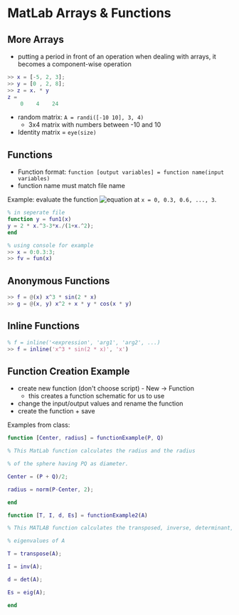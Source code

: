 # MatLab Arrays & Functions

## More Arrays

- putting a period in front of an operation when dealing with arrays, it becomes a component-wise operation

```matlab
>> x = [-5, 2, 3];
>> y = [0 , 2, 8];
>> z = x. * y
z =
	0    4    24
```

- random matrix: `A = randi([-10 10], 3, 4)`
  - 3x4 matrix with numbers between -10 and 10
- Identity matrix = `eye(size)`

## Functions

- Function format: `function [output variables] = function name(input variables)`
- function name must match file name

Example: evaluate the function ![equation](<https://latex.codecogs.com/svg.image?f(x)&space;=&space;2x^3-3x/(1+x^2)>) at `x = 0, 0.3, 0.6, ..., 3`.

```matlab
% in seperate file
function y = fun1(x)
y = 2 * x.^3-3*x./(1+x.^2);
end

% using console for example
>> x = 0:0.3:3;
>> fv = fun(x)
```

## Anonymous Functions

```matlab
>> f = @(x) x^3 * sin(2 * x)
>> g = @(x, y) x^2 + x * y * cos(x * y)
```

## Inline Functions

```matlab
% f = inline('<expression', 'arg1', 'arg2', ...)
>> f = inline('x^3 * sin(2 * x)', 'x')
```

## Function Creation Example

- create new function (don't choose script) - New -> Function
  - this creates a function schematic for us to use
- change the input/output values and rename the function
- create the function + save

Examples from class:

```matlab
function [Center, radius] = functionExample(P, Q)

% This MatLab function calculates the radius and the radius

% of the sphere having PQ as diameter.

Center = (P + Q)/2;

radius = norm(P-Center, 2);

end
```

```matlab
function [T, I, d, Es] = functionExample2(A)

% This MATLAB function calculates the transposed, inverse, determinant, and

% eigenvalues of A

T = transpose(A);

I = inv(A);

d = det(A);

Es = eig(A);

end
```
